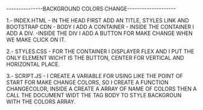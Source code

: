 ---------------BACKGROUND COLORS CHANGE--------------------

1.- INDEX.HTML
    - IN THE HEAD FIRST ADD AN TITLE, STYLES LINK AND BOOTSTRAP CDN
    - BODY I ADD A CONTAINER
        - INSIDE THE CONTAINER I ADD A DIV.
            -INSIDE THE DIV I ADD A BUTTON FOR MAKE CHANGE WHEN WE MAKE CLICK ON IT.

2.- STYLES.CSS
    - FOR THE CONTAINER I DISPLAYER FLEX AND I PUT THE ONLY ELEMENT WICHT IS THE BUTTON, CENTER FOR VERTICAL AND HORIZONTAL PLACE.

3.- SCRIPT.JS
    - I CREATE A VARIABLE FOR USING LIKE THE POINT OF START FOR MAKE CHANGE COLORS, SO I CREATE A FUNCTION CHANGECOLOR, INSIDE A CREATE A ARRAY OF NAME OF COLORS THEN A CALL THE DOCUMENT WIDT THE TAG BODY TO STYLE BACKGROUN WITH THE COLORS ARRAY.

